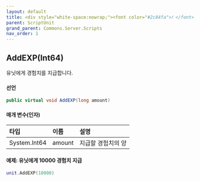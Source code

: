 ```yaml
---
layout: default
title: <div style="white-space:nowrap;"><font color="#2c84fa">𝑓 </font>AddEXP</div>
parent: ScriptUnit
grand_parent: Commons.Server.Scripts
nav_order: 1
---
```


<!-- 아래로 편집 -->

## AddEXP(Int64)
유닛에게 경험치를 지급합니다.

#### 선언
```cs
public virtual void AddEXP(long amount)
```
#### 매개 변수(인자)

|타입|이름|설명|
|:-|:-|:-|
|System.Int64|amount|지급할 경험치의 양|

#### 예제: 유닛에게 10000 경험치 지급
```lua
unit.AddEXP(10000)
```